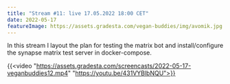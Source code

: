 ```yaml
---
title: "Stream #11: live 17.05.2022 18:00 CET"
date: 2022-05-17
featureImage: https://assets.gradesta.com/vegan-buddies/img/avomik.jpg
---
```


In this stream I layout the plan for testing the matrix bot and install/configure the synapse matrix test server in docker-compose.

{{<video "https://assets.gradesta.com/screencasts/2022-05-17-veganbuddies12.mp4" "https://youtu.be/431VYBlbNQU">}}


